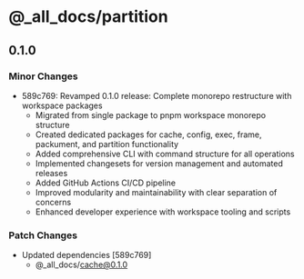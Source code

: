 # @\_all_docs/partition

## 0.1.0

### Minor Changes

- 589c769: Revamped 0.1.0 release: Complete monorepo restructure with workspace packages
  - Migrated from single package to pnpm workspace monorepo structure
  - Created dedicated packages for cache, config, exec, frame, packument, and partition functionality
  - Added comprehensive CLI with command structure for all operations
  - Implemented changesets for version management and automated releases
  - Added GitHub Actions CI/CD pipeline
  - Improved modularity and maintainability with clear separation of concerns
  - Enhanced developer experience with workspace tooling and scripts

### Patch Changes

- Updated dependencies [589c769]
  - @\_all_docs/cache@0.1.0
